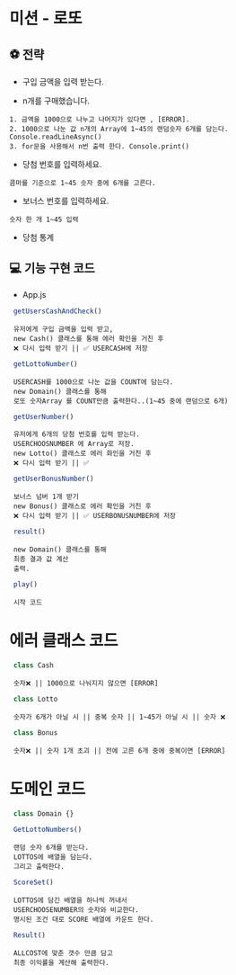 # 미션 - 로또

## ⚽ 전략

- 구입 금액을 입력 받는다.

- n개를 구매했습니다. 
```
1. 금액을 1000으로 나누고 나머지가 있다면 , [ERROR].
2. 1000으로 나눈 값 n개의 Array에 1~45의 랜덤숫자 6개를 담는다. Console.readLineAsync()
3. for문을 사용해서 n번 출력 한다. Console.print()
```

- 당첨 번호를 입력하세요.
```
콤마를 기준으로 1~45 숫자 중에 6개를 고른다.
```

- 보너스 번호를 입력하세요.
```
숫자 한 개 1~45 입력
```

- 당첨 통계


## 💻 기능 구현 코드

- App.js

```javascript
 getUsersCashAndCheck()
```
```
 유저에게 구입 금액을 입력 받고,
 new Cash() 클래스를 통해 에러 확인을 거친 후
 ❌ 다시 입력 받기 || ✅ USERCASH에 저장
```
```javascript
 getLottoNumber()
```
```
 USERCASH를 1000으로 나눈 값을 COUNT에 담는다.
 new Domain() 클래스를 통해 
 로또 숫자Array 를 COUNT만큼 출력한다..(1~45 중에 랜덤으로 6개)
```
```javascript
 getUserNumber()
```
```
 유저에게 6개의 당첨 번호를 입력 받는다.
 USERCHOOSNUMBER 에 Array로 저장.
 new Lotto() 클래스로 에러 화인을 거친 후
 ❌ 다시 입력 받기 || ✅
```
```javascript
 getUserBonusNumber()
```
```
 보너스 넘버 1개 받기
 new Bonus() 클래스로 에러 확인을 거친 후
 ❌ 다시 입력 받기 || ✅ USERBONUSNUMBER에 저장
```
```javascript
 result()
```
```
 new Domain() 클래스를 통해
 최종 결과 값 계산
 출력.
```

```javascript
 play()
```
```
 시작 코드
```

# 에러 클래스 코드
```javascript
 class Cash
```
```
 숫자❌ || 1000으로 나눠지지 않으면 [ERROR]
```
```javascript
 class Lotto
```
```
 숫자가 6개가 아닐 시 || 중복 숫자 || 1~45가 아닐 시 || 숫자 ❌
```
```javascript
 class Bonus
```
```
 숫자❌ || 숫자 1개 초괴 || 전에 고른 6개 중에 중복이면 [ERROR] 
```

# 도메인 코드
```javascript
 class Domain {} 
```
```javascript
 GetLottoNumbers()
```
```
 랜덤 숫자 6개를 받는다.
 LOTTOS에 배열을 담는다.
 그리고 출력한다.
```
```javascript
 ScoreSet()
```
```
 LOTTOS에 담긴 배열을 하나씩 꺼내서 
 USERCHOOSENUMBER의 숫자와 비교한다.
 명시된 조건 대로 SCORE 배열에 카운트 한다.
```
```javascript
 Result()
```
```
 ALLCOST에 맞춘 갯수 만큼 담고
 최종 이익률을 계산해 출력한다.
```

